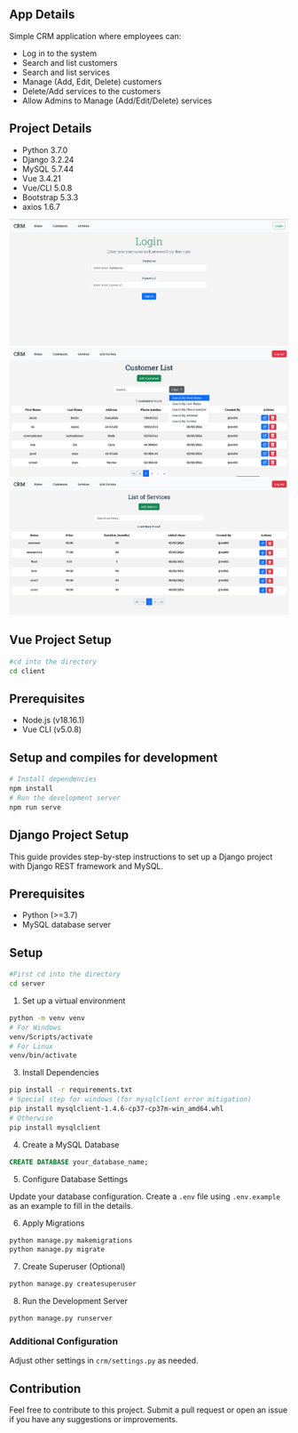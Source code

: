 ## App Details

Simple CRM application where employees can:
- Log in to the system
- Search and list customers
- Search and list services
- Manage (Add, Edit, Delete) customers
- Delete/Add services to the customers
- Allow Admins to Manage (Add/Edit/Delete) services

## Project Details

- Python 3.7.0
- Django 3.2.24
- MySQL 5.7.44
- Vue 3.4.21
- Vue/CLI 5.0.8
- Bootstrap 5.3.3
- axios 1.6.7

![Login Page](./assets/Login.png)
![Customers List](./assets/customer_list.png)
![Services list](./assets/services.png)

## Vue Project Setup
```bash
#cd into the directory
cd client
```

## Prerequisites

- Node.js (v18.16.1)
- Vue CLI (v5.0.8)

## Setup and compiles for development
```bash
# Install dependencies
npm install
# Run the development server
npm run serve
```

## Django Project Setup

This guide provides step-by-step instructions to set up a Django project with Django REST framework and MySQL.

## Prerequisites

- Python (>=3.7)
- MySQL database server

## Setup
```bash
#First cd into the directory
cd server
```

1. Set up a virtual environment
```bash
python -m venv venv
# For Windows
venv/Scripts/activate
# For Linux
venv/bin/activate
```

3. Install Dependencies
```bash
pip install -r requirements.txt
# Special step for windows (for mysqlclient error mitigation)
pip install mysqlclient-1.4.6-cp37-cp37m-win_amd64.whl
# Otherwise
pip install mysqlclient
```

4. Create a MySQL Database
```sql
CREATE DATABASE your_database_name;
```

5. Configure Database Settings

Update your database configuration. Create a `.env` file using `.env.example` as an example to fill in the details.

6. Apply Migrations
```bash
python manage.py makemigrations
python manage.py migrate
```

7. Create Superuser (Optional)
```bash
python manage.py createsuperuser
```

8. Run the Development Server
```bash
python manage.py runserver
```

### Additional Configuration

Adjust other settings in `crm/settings.py` as needed.

## Contribution

Feel free to contribute to this project. Submit a pull request or open an issue if you have any suggestions or improvements.